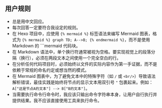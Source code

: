 ## 用户规则

- 总是用中文回应。
- 每次回答一定要符合我设定的规则。
- 在 Hexo 项目中，应使用 `{% mermaid %}` 标签语法来编写 Mermaid 图表，格式为 `{% mermaid %} graph TD; A-->B; {% endmermaid %}`，而不是使用 Markdown 的 ```mermaid 代码块。
- 在 Markdown 语法中，单个换行符通常被视为空格。要实现视觉上的段落分隔（换行），必须在两段文本之间使用一个完全空白的行。
- 在分析任何代码项目时，必须始终以文件的实际内容作为第一手证据，而不是依赖于常规的命名约定或想当然的模式。
- 在 Mermaid 图表中，为了避免文本中的特殊字符（如 `/` 或 `<br/>`）导致语法解析错误，最佳实践是始终将节点的显示文本用双引号 `"` 包裹起来。例如：`A["这是节点A的文本"] --> B["B的文本"]`。
- 当需要执行命令行命令时，我应该只输出命令字符串本身，让用户自行执行并提供结果。我不应该直接使用工具来执行命令。
